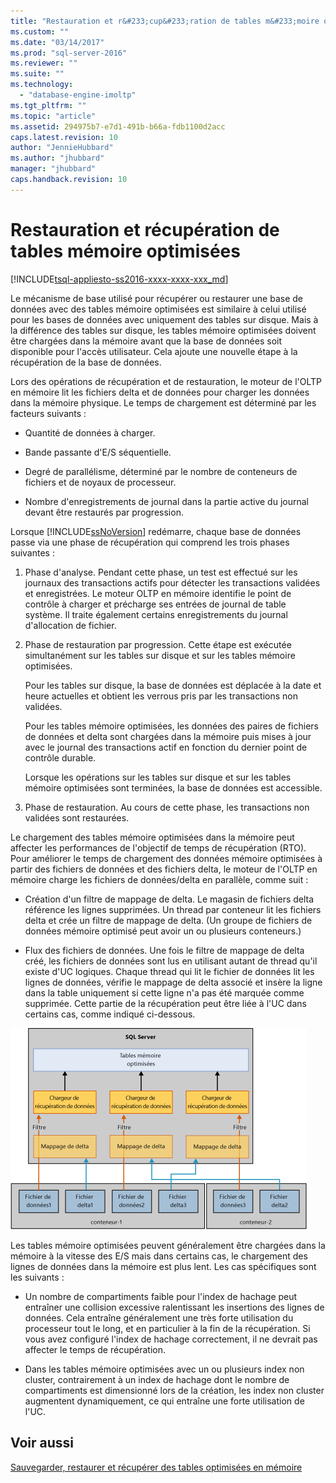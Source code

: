 ```yaml
---
title: "Restauration et r&#233;cup&#233;ration de tables m&#233;moire optimis&#233;es | Microsoft Docs"
ms.custom: ""
ms.date: "03/14/2017"
ms.prod: "sql-server-2016"
ms.reviewer: ""
ms.suite: ""
ms.technology: 
  - "database-engine-imoltp"
ms.tgt_pltfrm: ""
ms.topic: "article"
ms.assetid: 294975b7-e7d1-491b-b66a-fdb1100d2acc
caps.latest.revision: 10
author: "JennieHubbard"
ms.author: "jhubbard"
manager: "jhubbard"
caps.handback.revision: 10
---
```

# Restauration et r&#233;cup&#233;ration de tables m&#233;moire optimis&#233;es
[!INCLUDE[tsql-appliesto-ss2016-xxxx-xxxx-xxx_md](../../includes/tsql-appliesto-ss2016-xxxx-xxxx-xxx-md.md)]

  Le mécanisme de base utilisé pour récupérer ou restaurer une base de données avec des tables mémoire optimisées est similaire à celui utilisé pour les bases de données avec uniquement des tables sur disque. Mais à la différence des tables sur disque, les tables mémoire optimisées doivent être chargées dans la mémoire avant que la base de données soit disponible pour l'accès utilisateur. Cela ajoute une nouvelle étape à la récupération de la base de données.  
  
 Lors des opérations de récupération et de restauration, le moteur de l'OLTP en mémoire lit les fichiers delta et de données pour charger les données dans la mémoire physique. Le temps de chargement est déterminé par les facteurs suivants :  
  
-   Quantité de données à charger.  
  
-   Bande passante d'E/S séquentielle.  
  
-   Degré de parallélisme, déterminé par le nombre de conteneurs de fichiers et de noyaux de processeur.  
  
-   Nombre d'enregistrements de journal dans la partie active du journal devant être restaurés par progression.  
  
 Lorsque [!INCLUDE[ssNoVersion](../../includes/ssnoversion-md.md)] redémarre, chaque base de données passe via une phase de récupération qui comprend les trois phases suivantes :  
  
1.  Phase d'analyse. Pendant cette phase, un test est effectué sur les journaux des transactions actifs pour détecter les transactions validées et enregistrées. Le moteur OLTP en mémoire identifie le point de contrôle à charger et précharge ses entrées de journal de table système. Il traite également certains enregistrements du journal d'allocation de fichier.  
  
2.  Phase de restauration par progression. Cette étape est exécutée simultanément sur les tables sur disque et sur les tables mémoire optimisées.  
  
     Pour les tables sur disque, la base de données est déplacée à la date et heure actuelles et obtient les verrous pris par les transactions non validées.  
  
     Pour les tables mémoire optimisées, les données des paires de fichiers de données et delta sont chargées dans la mémoire puis mises à jour avec le journal des transactions actif en fonction du dernier point de contrôle durable.  
  
     Lorsque les opérations sur les tables sur disque et sur les tables mémoire optimisées sont terminées, la base de données est accessible.  
  
3.  Phase de restauration. Au cours de cette phase, les transactions non validées sont restaurées.  
  
 Le chargement des tables mémoire optimisées dans la mémoire peut affecter les performances de l'objectif de temps de récupération (RTO). Pour améliorer le temps de chargement des données mémoire optimisées à partir des fichiers de données et des fichiers delta, le moteur de l'OLTP en mémoire charge les fichiers de données/delta en parallèle, comme suit :  
  
-   Création d'un filtre de mappage de delta. Le magasin de fichiers delta référence les lignes supprimées. Un thread par conteneur lit les fichiers delta et crée un filtre de mappage de delta. (Un groupe de fichiers de données mémoire optimisé peut avoir un ou plusieurs conteneurs.)  
  
-   Flux des fichiers de données.  Une fois le filtre de mappage de delta créé, les fichiers de données sont lus en utilisant autant de thread qu'il existe d'UC logiques. Chaque thread qui lit le fichier de données lit les lignes de données, vérifie le mappage de delta associé et insère la ligne dans la table uniquement si cette ligne n'a pas été marquée comme supprimée. Cette partie de la récupération peut être liée à l'UC dans certains cas, comme indiqué ci-dessous.  
  
 ![Tables optimisées en mémoire.](../../relational-databases/in-memory-oltp/media/memory-optimized-tables.gif "Tables optimisées en mémoire.")  
  
 Les tables mémoire optimisées peuvent généralement être chargées dans la mémoire à la vitesse des E/S mais dans certains cas, le chargement des lignes de données dans la mémoire est plus lent. Les cas spécifiques sont les suivants :  
  
-   Un nombre de compartiments faible pour l'index de hachage peut entraîner une collision excessive ralentissant les insertions des lignes de données. Cela entraîne généralement une très forte utilisation du processeur tout le long, et en particulier à la fin de la récupération. Si vous avez configuré l'index de hachage correctement, il ne devrait pas affecter le temps de récupération.  
  
-   Dans les tables mémoire optimisées avec un ou plusieurs index non cluster, contrairement à un index de hachage dont le nombre de compartiments est dimensionné lors de la création, les index non cluster augmentent dynamiquement, ce qui entraîne une forte utilisation de l'UC.  
  
## Voir aussi  
 [Sauvegarder, restaurer et récupérer des tables optimisées en mémoire](../Topic/Backup,%20Restore,%20and%20Recovery%20of%20Memory-Optimized%20Tables.md)  
  
  